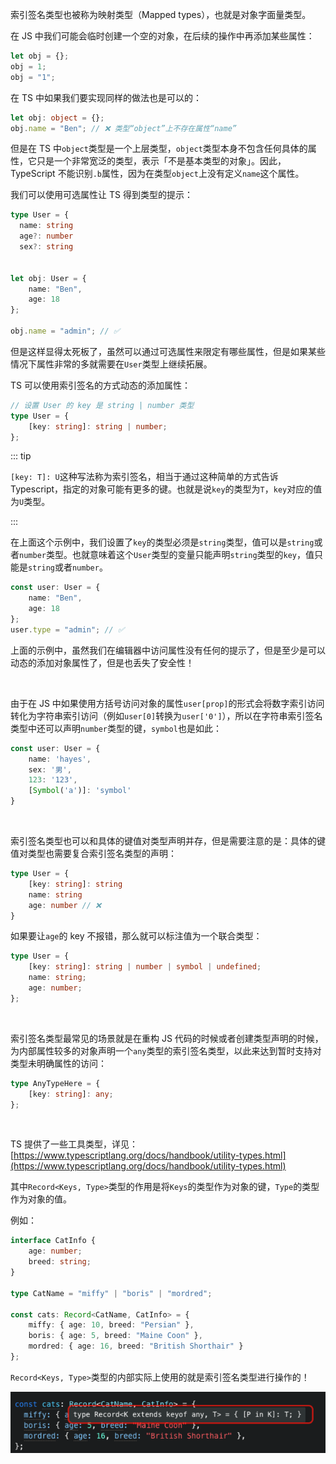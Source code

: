 索引签名类型也被称为映射类型（Mapped types），也就是对象字面量类型。

在 JS 中我们可能会临时创建一个空的对象，在后续的操作中再添加某些属性：

```javascript
let obj = {};
obj = 1;
obj = "1";
```

在 TS 中如果我们要实现同样的做法也是可以的：

```typescript
let obj: object = {};
obj.name = "Ben"; // ❌ 类型“object”上不存在属性“name”
```

但是在 TS 中`object`类型是一个上层类型，`object`类型本身不包含任何具体的属性，它只是一个非常宽泛的类型，表示「不是基本类型的对象」。因此，TypeScript 不能识别`.b`属性，因为在类型`object`上没有定义`name`这个属性。

我们可以使用可选属性让 TS 得到类型的提示：

```typescript
type User = {
  name: string
  age?: number
  sex?: string


let obj: User = {
    name: "Ben",
    age: 18
};
  
obj.name = "admin"; // ✅
```

但是这样显得太死板了，虽然可以通过可选属性来限定有哪些属性，但是如果某些情况下属性非常的多就需要在`User`类型上继续拓展。

TS 可以使用索引签名的方式动态的添加属性：

```typescript
// 设置 User 的 key 是 string | number 类型
type User = {
    [key: string]: string | number;
};
```


::: tip

`[key: T]: U`这种写法称为索引签名，相当于通过这种简单的方式告诉 Typescript，指定的对象可能有更多的键。也就是说`key`的类型为`T`，`key`对应的值为`U`类型。

:::

在上面这个示例中，我们设置了`key`的类型必须是`string`类型，值可以是`string`或者`number`类型。也就意味着这个`User`类型的变量只能声明`string`类型的`key`，值只能是`string`或者`number`。

```typescript
const user: User = {
    name: "Ben",
    age: 18
};
user.type = "admin"; // ✅
```

上面的示例中，虽然我们在编辑器中访问属性没有任何的提示了，但是至少是可以动态的添加对象属性了，但是也丢失了安全性！

<br />

由于在 JS 中如果使用方括号访问对象的属性`user[prop]`的形式会将数字索引访问转化为字符串索引访问（例如`user[0]`转换为`user['0']`），所以在字符串索引签名类型中还可以声明`number`类型的键，`symbol`也是如此：

```typescript
const user: User = {
    name: 'hayes',
    sex: '男',
    123: '123',
    [Symbol('a')]: 'symbol'
}
```

<br />

索引签名类型也可以和具体的键值对类型声明并存，但是需要注意的是：具体的键值对类型也需要复合索引签名类型的声明：

```typescript
type User = {
    [key: string]: string
    name: string
    age: number // ❌
}
```

如果要让`age`的 key 不报错，那么就可以标注值为一个联合类型：

```typescript
type User = {
    [key: string]: string | number | symbol | undefined;
    name: string;
    age: number;
};
```

<br />

索引签名类型最常见的场景就是在重构 JS 代码的时候或者创建类型声明的时候，为内部属性较多的对象声明一个`any`类型的索引签名类型，以此来达到暂时支持对类型未明确属性的访问：

```typescript
type AnyTypeHere = {
    [key: string]: any;
};
```

<br />

TS 提供了一些工具类型，详见：[https://www.typescriptlang.org/docs/handbook/utility-types.html](https://www.typescriptlang.org/docs/handbook/utility-types.html)

其中`Record<Keys, Type>`类型的作用是将`Keys`的类型作为对象的键，`Type`的类型作为对象的值。

例如：

```typescript
interface CatInfo {
    age: number;
    breed: string;
}

type CatName = "miffy" | "boris" | "mordred";

const cats: Record<CatName, CatInfo> = {
    miffy: { age: 10, breed: "Persian" },
    boris: { age: 5, breed: "Maine Coon" },
    mordred: { age: 16, breed: "British Shorthair" }
};
```

`Record<Keys, Type>`类型的内部实际上使用的就是索引签名类型进行操作的！

![](imgs/1734593526464-50f9f728-1d61-46de-8cc1-7f6812fc35d0.png)

